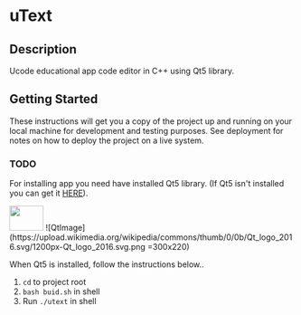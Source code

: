 # uText

## Description

Ucode educational app code editor in C++ using Qt5 library.

## Getting Started

These instructions will get you a copy of the project up and running on your local machine for development and testing purposes.
See deployment for notes on how to deploy the project on a live system.

### TODO

For installing app you need have installed Qt5 library.
(If Qt5 isn't installed you can get it [HERE](https://www.qt.io)).

<img src=https://upload.wikimedia.org/wikipedia/commons/thumb/0/0b/Qt_logo_2016.svg/1200px-Qt_logo_2016.svg.png width="60" height="44">
![QtImage](https://upload.wikimedia.org/wikipedia/commons/thumb/0/0b/Qt_logo_2016.svg/1200px-Qt_logo_2016.svg.png =300x220)

When Qt5 is installed, follow the instructions below..

1. `cd` to project root
2. `bash buid.sh` in shell
3. Run `./utext` in shell
